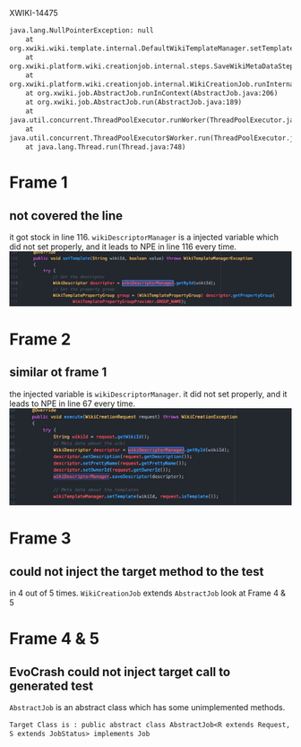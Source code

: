 XWIKI-14475
```
java.lang.NullPointerException: null
    at org.xwiki.wiki.template.internal.DefaultWikiTemplateManager.setTemplate(DefaultWikiTemplateManager.java:119)
    at org.xwiki.platform.wiki.creationjob.internal.steps.SaveWikiMetaDataStep.execute(SaveWikiMetaDataStep.java:73)
    at org.xwiki.platform.wiki.creationjob.internal.WikiCreationJob.runInternal(WikiCreationJob.java:96)
    at org.xwiki.job.AbstractJob.runInContext(AbstractJob.java:206)
    at org.xwiki.job.AbstractJob.run(AbstractJob.java:189)
    at java.util.concurrent.ThreadPoolExecutor.runWorker(ThreadPoolExecutor.java:1142)
    at java.util.concurrent.ThreadPoolExecutor$Worker.run(ThreadPoolExecutor.java:617)
    at java.lang.Thread.run(Thread.java:748)
```

# Frame 1

## not covered the line
it got stock  in line 116. `wikiDescriptorManager` is a injected variable which did not set properly, and it leads to NPE in line 116 every time.
![Alt text](screenshots/8.jpg?raw=true "XWIKI-14475")

# Frame 2

## similar ot frame 1
the injected variable is `wikiDescriptorManager`. it did not set properly, and it leads to NPE in line 67 every time.
![Alt text](screenshots/9.jpg?raw=true "XWIKI-14475")

# Frame 3
## could not inject the target method to the test
in 4 out of 5 times.
`WikiCreationJob` extends `AbstractJob` look at Frame 4 & 5

# Frame 4 & 5

## EvoCrash could not inject target call to generated test
`AbstractJob` is an abstract class which has some unimplemented methods.
```
Target Class is : public abstract class AbstractJob<R extends Request, S extends JobStatus> implements Job
```


